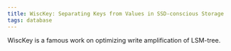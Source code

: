 ```yaml
---
title: WiscKey: Separating Keys from Values in SSD-conscious Storage
tags: database
---
```


WiscKey is a famous work on optimizing write amplification of LSM-tree.
